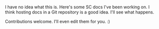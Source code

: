 I have no idea what this is. Here's some SC docs I've been working on. I think
hosting docs in a Git repository is a good idea. I'll see what happens.

Contributions welcome. I'll even edit them for you. :)